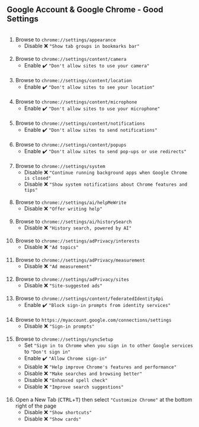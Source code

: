 <!-- https://github.com/mcavallo-git/Coding/blob/main/windows/Google%20Chrome/Google%20Account%20%26%20Google%20Chrome%20-%20Good%20Settings.md -->

## Google Account & Google Chrome - Good Settings

<ol>
 <br /><li>Browse to <code>chrome://settings/appearance</code><ul><li>Disable ❌️ <code>"Show tab groups in bookmarks bar"</code></li></ul></li>
 <br /><li>Browse to <code>chrome://settings/content/camera</code><ul><li>Enable ✔️ <code>"Don't allow sites to use your camera"</code></li></ul></li>
 <br /><li>Browse to <code>chrome://settings/content/location</code><ul><li>Enable ✔️ <code>"Don't allow sites to see your location"</code></li></ul></li>
 <br /><li>Browse to <code>chrome://settings/content/microphone</code><ul><li>Enable ✔️ <code>"Don't allow sites to use your microphone"</code></li></ul></li>
 <br /><li>Browse to <code>chrome://settings/content/notifications</code><ul><li>Enable ✔️ <code>"Don't allow sites to send notifications"</code></li></ul></li>
 <br /><li>Browse to <code>chrome://settings/content/popups</code><ul><li>Enable ✔️ <code>"Don't allow sites to send pop-ups or use redirects"</code></li></ul></li>
 <br />
  <li>Browse to <code>chrome://settings/system</code>
    <ul>
      <li>Disable ❌️ <code>"Continue running background apps when Google Chrome is closed"</code></li>
      <li>Disable ❌️ <code>"Show system notifications about Chrome features and tips"</code></li>
    </ul>
  </li>
 <br /><li>Browse to <code>chrome://settings/ai/helpMeWrite</code><ul><li>Disable ❌️ <code>"Offer writing help"</code></li></ul></li>
 <br /><li>Browse to <code>chrome://settings/ai/historySearch</code><ul><li>Disable ❌️ <code>"History search, powered by AI"</code></li></ul></li>
 <br /><li>Browse to <code>chrome://settings/adPrivacy/interests</code><ul><li>Disable ❌️ <code>"Ad topics"</code></li></ul></li>
 <br /><li>Browse to <code>chrome://settings/adPrivacy/measurement</code><ul><li>Disable ❌️ <code>"Ad measurement"</code></li></ul></li>
 <br /><li>Browse to <code>chrome://settings/adPrivacy/sites</code><ul><li>Disable ❌️ <code>"Site-suggested ads"</code></li></ul></li>
 <br /><li>Browse to <code>chrome://settings/content/federatedIdentityApi</code><ul><li>Enable ✔️ <code>"Block sign-in prompts from identity services"</code></li></ul></li>
 <br /><li>Browse to <code>https://myaccount.google.com/connections/settings</code><ul><li>Disable ❌️ <code>"Sign-in prompts"</code></li></ul></li>
 <br />
  <li>Browse to <code>chrome://settings/syncSetup</code>
    <ul>
      <li>Set <code>"Sign in to Chrome when you sign in to other Google services</code> to <code>"Don't sign in"</code></li>
      <li>Enable ✔️ <code>"Allow Chrome sign-in"</code></li>
      <li>Disable ❌️ <code>"Help improve Chrome's features and performance"</code></li>
      <li>Disable ❌️ <code>"Make searches and browsing better"</code></li>
      <li>Disable ❌️ <code>"Enhanced spell check"</code></li>
      <li>Disable ❌️ <code>"Improve search suggestions"</code></li>
    </ul>
  </li>
 <br />
  <li>Open a New Tab (<kbd>CTRL</kbd>+<kbd>T</kbd>) then select <code>"Customize Chrome"</code> at the bottom right of the page
    <ul>
      <li>Disable ❌️ <code>"Show shortcuts"</code></li>
      <li>Disable ❌️ <code>"Show cards"</code></li>
    </ul>
  </li>
</ol>
